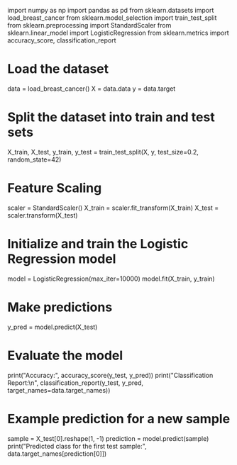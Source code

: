 import numpy as np
import pandas as pd
from sklearn.datasets import load_breast_cancer
from sklearn.model_selection import train_test_split
from sklearn.preprocessing import StandardScaler
from sklearn.linear_model import LogisticRegression
from sklearn.metrics import accuracy_score, classification_report

# Load the dataset
data = load_breast_cancer()
X = data.data
y = data.target

# Split the dataset into train and test sets
X_train, X_test, y_train, y_test = train_test_split(X, y, test_size=0.2, random_state=42)

# Feature Scaling
scaler = StandardScaler()
X_train = scaler.fit_transform(X_train)
X_test = scaler.transform(X_test)

# Initialize and train the Logistic Regression model
model = LogisticRegression(max_iter=10000)
model.fit(X_train, y_train)

# Make predictions
y_pred = model.predict(X_test)

# Evaluate the model
print("Accuracy:", accuracy_score(y_test, y_pred))
print("Classification Report:\n", classification_report(y_test, y_pred, target_names=data.target_names))

# Example prediction for a new sample
sample = X_test[0].reshape(1, -1)
prediction = model.predict(sample)
print("Predicted class for the first test sample:", data.target_names[prediction[0]])
